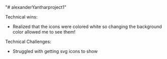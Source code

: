 "# alexanderYantharproject1"

Technical wins:
- Realized that the icons were colored white so changing the background color allowed me to see them!

Technical Challenges:
- Struggled with getting svg icons to show
